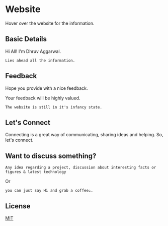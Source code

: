 # Website

Hover over the website for the information.

## Basic Details 

Hi All! I'm Dhruv Aggarwal.

```
Lies ahead all the information. 
````
## Feedback

Hope you provide with a nice feedback.

Your feedback will be highly valued.

````
The website is still in it's infancy state.
````

## Let's Connect

Connecting is a great way of communicating, sharing ideas and helping. So, let's connect.

## Want to discuss something?

````
Any idea regarding a project, discussion about interesting facts or figures & latest technology
````
Or
````
you can just say Hi and grab a coffee☕.
````

## License
[MIT](https://github.com/dA505819/dA505819.github.io/blob/master/LICENSE)
